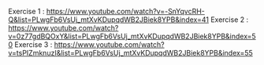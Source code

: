 Exercise 1 : https://www.youtube.com/watch?v=-SnYqvcRH-Q&list=PLwgFb6VsUj_mtXvKDupqdWB2JBiek8YPB&index=41
Exercise 2 : https://www.youtube.com/watch?v=0z77gdBQOxY&list=PLwgFb6VsUj_mtXvKDupqdWB2JBiek8YPB&index=50
Exercise 3 : https://www.youtube.com/watch?v=tsPIZmknuzI&list=PLwgFb6VsUj_mtXvKDupqdWB2JBiek8YPB&index=55

